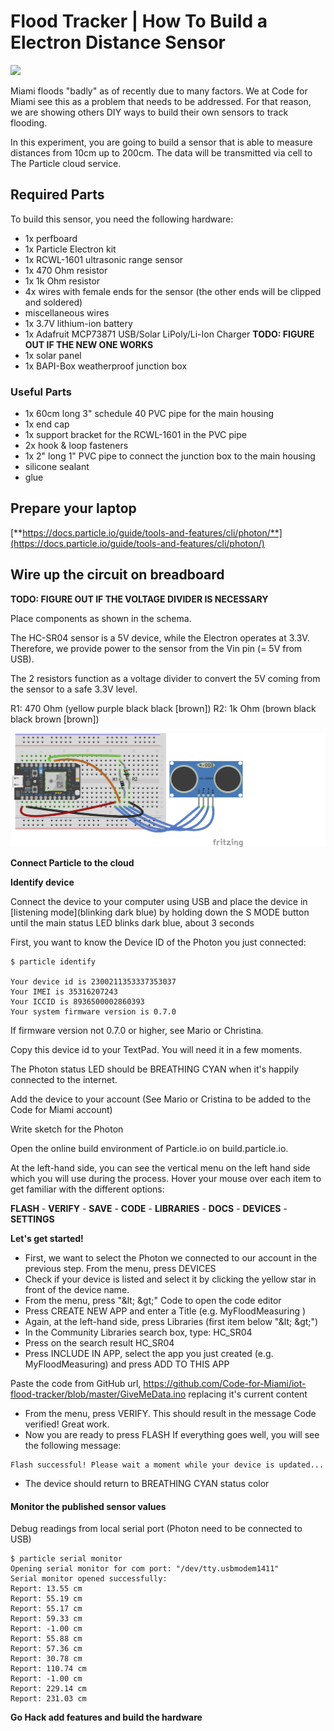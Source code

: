 # Flood Tracker | How To Build a Electron Distance Sensor

<img src='https://i.imgur.com/gLgQAJl.png' height='400px'/>

Miami floods "badly" as of recently due to many factors. We at Code for Miami see this as a problem that needs to be addressed. For that reason, we are showing others DIY ways to build their own sensors to track flooding.

In this experiment, you are going to build a sensor that is able to measure distances from 10cm up to 200cm. The data will be transmitted via cell to The Particle cloud service.

## Required Parts

To build this sensor, you need the following hardware:

- 1x perfboard
- 1x Particle Electron kit
- 1x RCWL-1601 ultrasonic range sensor
- 1x 470 Ohm resistor
- 1x 1k Ohm resistor
- 4x wires with female ends for the sensor (the other ends will be clipped and soldered)
- miscellaneous wires
- 1x 3.7V lithium-ion battery
- 1x Adafruit MCP73871 USB/Solar LiPoly/Li-Ion Charger **TODO: FIGURE OUT IF THE NEW ONE WORKS**
- 1x solar panel
- 1x BAPI-Box weatherproof junction box

### Useful Parts

- 1x 60cm long 3" schedule 40 PVC pipe for the main housing
- 1x end cap
- 1x support bracket for the RCWL-1601 in the PVC pipe
- 2x hook & loop fasteners
- 1x 2" long 1" PVC pipe to connect the junction box to the main housing
- silicone sealant
- glue

## Prepare your laptop

[**https://docs.particle.io/guide/tools-and-features/cli/photon/**](https://docs.particle.io/guide/tools-and-features/cli/photon/)

## Wire up the circuit on breadboard

**TODO: FIGURE OUT IF THE VOLTAGE DIVIDER IS NECESSARY**

Place components as shown in the schema.

The HC-SR04 sensor is a 5V device, while the Electron operates at 3.3V. Therefore, we provide power to the sensor from the Vin pin (= 5V from USB).

The 2 resistors function as a voltage divider to convert the 5V coming from the sensor to a safe 3.3V level.

R1: 470 Ohm (yellow purple black black [brown])
R2: 1k Ohm (brown black black brown [brown])


![alt text](https://github.com/Code-for-Miami/iot-flood-tracker/blob/master/Wiring.png)


**Connect Particle to the cloud**

**Identify device**

Connect the device to your computer using USB and place the device in [listening mode](blinking dark blue) by holding down the S MODE button until the main status LED blinks dark blue, about 3 seconds

First, you want to know the Device ID of the Photon you just connected:
```
$ particle identify

Your device id is 2300211353337353037
Your IMEI is 35316207243
Your ICCID is 8936500002860393
Your system firmware version is 0.7.0
```
If firmware version not 0.7.0 or higher, see Mario or Christina.

Copy this device id to your TextPad. You will need it in a few moments.

The Photon status LED should be BREATHING CYAN when it&#39;s happily connected to the internet.

Add the device to your account (See Mario or Cristina to be added to the Code for Miami account)

Write sketch for the Photon

Open the online build environment of Particle.io on build.particle.io.

At the left-hand side, you can see the vertical menu on the left hand side which you will use during the process. Hover your mouse over each item to get familiar with the different options:



**FLASH** - **VERIFY**  - **SAVE** - **CODE** - **LIBRARIES**  - **DOCS**  - **DEVICES** - **SETTINGS**

**Let&#39;s get started!**

- First, we want to select the Photon we connected to our account in the previous step. From the menu, press DEVICES
- Check if your device is listed and select it by clicking the yellow star in front of the device name.
- From the menu, press &quot;\&lt; \&gt;&quot; Code to open the code editor
- Press CREATE NEW APP and enter a Title (e.g. MyFloodMeasuring  )
- Again, at the left-hand side, press Libraries (first item below &quot;\&lt; \&gt;&quot;)
- In the Community Libraries search box, type: HC\_SR04
- Press on the search result HC\_SR04
- Press INCLUDE IN APP, select the app you just created (e.g. MyFloodMeasuring) and press ADD TO THIS APP



Paste the code from GitHub url, https://github.com/Code-for-Miami/iot-flood-tracker/blob/master/GiveMeData.ino replacing it&#39;s current content

- From the menu, press VERIFY.
This should result in the message Code verified! Great work.
- Now you are ready to press FLASH
If everything goes well, you will see the following message:

```
Flash successful! Please wait a moment while your device is updated...
```

- The device should return to BREATHING CYAN status color

#### **Monitor the published sensor values**

Debug readings from local serial port (Photon need to be connected to USB)
```
$ particle serial monitor
Opening serial monitor for com port: "/dev/tty.usbmodem1411"
Serial monitor opened successfully:
Report: 13.55 cm
Report: 55.19 cm
Report: 55.17 cm
Report: 59.33 cm
Report: -1.00 cm
Report: 55.88 cm
Report: 57.36 cm
Report: 30.78 cm
Report: 110.74 cm
Report: -1.00 cm
Report: 229.14 cm
Report: 231.03 cm
```


**Go Hack add features and build the hardware**
